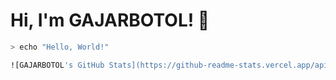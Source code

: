 # Hi, I'm GAJARBOTOL! 👾

```bash
> echo "Hello, World!"

![GAJARBOTOL's GitHub Stats](https://github-readme-stats.vercel.app/api?username=GAJARBOTOL&show_icons=true&theme=radical&locale=bn)
